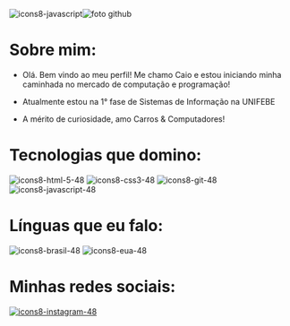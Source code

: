 ![icons8-javascript](https://github.com/caioriegert/caioriegert/assets/162862864/719dac73-0c6b-463b-a200-d4a922863b35)![foto github](https://github.com/caioriegert/caioriegert/assets/162862864/c2330112-776d-4876-8966-36632bb589d9)
# Sobre mim:
- Olá. Bem vindo ao meu perfil! Me chamo Caio e estou iniciando minha caminhada no mercado de computação e programação!

- Atualmente estou na 1° fase de Sistemas de Informação na UNIFEBE

- A mérito de curiosidade, amo Carros & Computadores!

# Tecnologias que domino:
![icons8-html-5-48](https://github.com/caioriegert/caioriegert/assets/162862864/2258d7a6-5cd6-4969-8b45-21fef7c08d7f)
![icons8-css3-48](https://github.com/caioriegert/caioriegert/assets/162862864/c44861d4-1ac1-49ca-988b-ae096912bb4d)
![icons8-git-48](https://github.com/caioriegert/caioriegert/assets/162862864/8e9f5412-6e34-4555-b23c-3621adee35ca)
![icons8-javascript-48](https://github.com/caioriegert/caioriegert/assets/162862864/e67c484c-c10a-4733-823b-244f5ab849ed)

# Línguas que eu falo:
![icons8-brasil-48](https://github.com/caioriegert/caioriegert/assets/162862864/9353a527-37af-4e3b-bc9a-e06e0c97d408)
![icons8-eua-48](https://github.com/caioriegert/caioriegert/assets/162862864/f8a03711-d8b8-45f7-baa3-ca5dee87702b)



# Minhas redes sociais:
[![icons8-instagram-48](https://github.com/caioriegert/caioriegert/assets/162862864/dca97f3d-0b17-4db3-8fcb-8ad0e2bdab8f)](https://www.instagram.com/caioriegert/)






